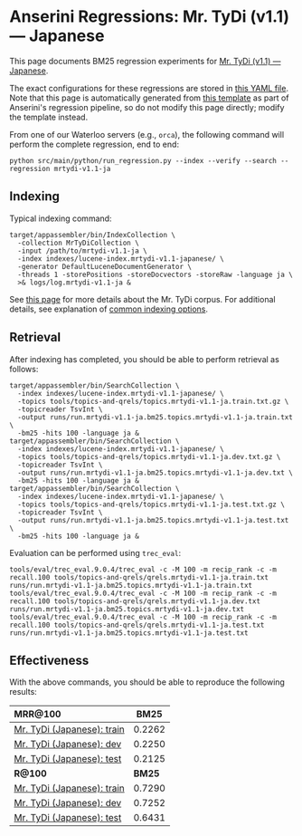 # Anserini Regressions: Mr. TyDi (v1.1) &mdash; Japanese

This page documents BM25 regression experiments for [Mr. TyDi (v1.1) &mdash; Japanese](https://github.com/castorini/mr.tydi).

The exact configurations for these regressions are stored in [this YAML file](../../src/main/resources/regression/mrtydi-v1.1-ja.yaml).
Note that this page is automatically generated from [this template](../../src/main/resources/docgen/templates/mrtydi-v1.1-ja.template) as part of Anserini's regression pipeline, so do not modify this page directly; modify the template instead.

From one of our Waterloo servers (e.g., `orca`), the following command will perform the complete regression, end to end:

```
python src/main/python/run_regression.py --index --verify --search --regression mrtydi-v1.1-ja
```

## Indexing

Typical indexing command:

```
target/appassembler/bin/IndexCollection \
  -collection MrTyDiCollection \
  -input /path/to/mrtydi-v1.1-ja \
  -index indexes/lucene-index.mrtydi-v1.1-japanese/ \
  -generator DefaultLuceneDocumentGenerator \
  -threads 1 -storePositions -storeDocvectors -storeRaw -language ja \
  >& logs/log.mrtydi-v1.1-ja &
```

See [this page](https://github.com/castorini/mr.tydi) for more details about the Mr. TyDi corpus.
For additional details, see explanation of [common indexing options](../../docs/common-indexing-options.md).

## Retrieval

After indexing has completed, you should be able to perform retrieval as follows:

```
target/appassembler/bin/SearchCollection \
  -index indexes/lucene-index.mrtydi-v1.1-japanese/ \
  -topics tools/topics-and-qrels/topics.mrtydi-v1.1-ja.train.txt.gz \
  -topicreader TsvInt \
  -output runs/run.mrtydi-v1.1-ja.bm25.topics.mrtydi-v1.1-ja.train.txt \
  -bm25 -hits 100 -language ja &
target/appassembler/bin/SearchCollection \
  -index indexes/lucene-index.mrtydi-v1.1-japanese/ \
  -topics tools/topics-and-qrels/topics.mrtydi-v1.1-ja.dev.txt.gz \
  -topicreader TsvInt \
  -output runs/run.mrtydi-v1.1-ja.bm25.topics.mrtydi-v1.1-ja.dev.txt \
  -bm25 -hits 100 -language ja &
target/appassembler/bin/SearchCollection \
  -index indexes/lucene-index.mrtydi-v1.1-japanese/ \
  -topics tools/topics-and-qrels/topics.mrtydi-v1.1-ja.test.txt.gz \
  -topicreader TsvInt \
  -output runs/run.mrtydi-v1.1-ja.bm25.topics.mrtydi-v1.1-ja.test.txt \
  -bm25 -hits 100 -language ja &
```

Evaluation can be performed using `trec_eval`:

```
tools/eval/trec_eval.9.0.4/trec_eval -c -M 100 -m recip_rank -c -m recall.100 tools/topics-and-qrels/qrels.mrtydi-v1.1-ja.train.txt runs/run.mrtydi-v1.1-ja.bm25.topics.mrtydi-v1.1-ja.train.txt
tools/eval/trec_eval.9.0.4/trec_eval -c -M 100 -m recip_rank -c -m recall.100 tools/topics-and-qrels/qrels.mrtydi-v1.1-ja.dev.txt runs/run.mrtydi-v1.1-ja.bm25.topics.mrtydi-v1.1-ja.dev.txt
tools/eval/trec_eval.9.0.4/trec_eval -c -M 100 -m recip_rank -c -m recall.100 tools/topics-and-qrels/qrels.mrtydi-v1.1-ja.test.txt runs/run.mrtydi-v1.1-ja.bm25.topics.mrtydi-v1.1-ja.test.txt
```

## Effectiveness

With the above commands, you should be able to reproduce the following results:

| **MRR@100**                                                                                                  | **BM25**  |
|:-------------------------------------------------------------------------------------------------------------|-----------|
| [Mr. TyDi (Japanese): train](https://github.com/castorini/mr.tydi)                                           | 0.2262    |
| [Mr. TyDi (Japanese): dev](https://github.com/castorini/mr.tydi)                                             | 0.2250    |
| [Mr. TyDi (Japanese): test](https://github.com/castorini/mr.tydi)                                            | 0.2125    |
| **R@100**                                                                                                    | **BM25**  |
| [Mr. TyDi (Japanese): train](https://github.com/castorini/mr.tydi)                                           | 0.7290    |
| [Mr. TyDi (Japanese): dev](https://github.com/castorini/mr.tydi)                                             | 0.7252    |
| [Mr. TyDi (Japanese): test](https://github.com/castorini/mr.tydi)                                            | 0.6431    |
